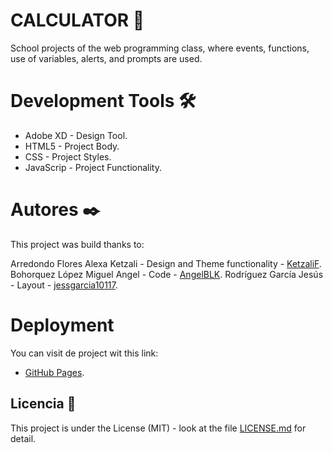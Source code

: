 # CALCULATOR 🚀
School projects of the web programming class, where events, functions, use of variables, alerts, and prompts are used.

# Development Tools 🛠️

* Adobe XD - Design Tool.
* HTML5 - Project Body.
* CSS - Project Styles.
* JavaScrip - Project Functionality.

# Autores ✒️
This project was build thanks to:

Arredondo Flores Alexa Ketzali - Design and Theme functionality - [KetzaliF](https://github.com/KetzaliF).
Bohorquez López Miguel Angel - Code - [AngelBLK](https://github.com/AngelBLK).
Rodríguez García Jesús - Layout - [jessgarcia10117](https://github.com/jessgarcia10117).

# Deployment
You can visit de project wit this link:

* [GitHub Pages](https://angelblk.github.io/Calculator).

## Licencia 📄

This project is under the License (MIT) - look at the file [LICENSE.md](https://github.com/AngelBLK/Calculator/blob/main/LICENSE) for detail.
